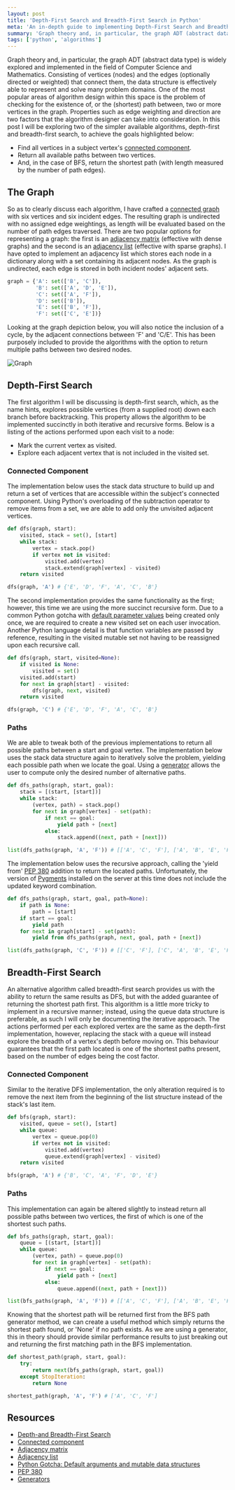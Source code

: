```yaml
---
layout: post
title: 'Depth-First Search and Breadth-First Search in Python'
meta: 'An in-depth guide to implementing Depth-First Search and Breadth-First Search in Python, exploring graph theory, connected components and pathfinding algorithms.'
summary: 'Graph theory and, in particular, the graph ADT (abstract data type) is widely explored and implemented in the field of Computer Science and Mathematics. Consisting of vertices (nodes) and the edges (optionally directed or weighted) that connect them, the data structure is effectively able to represent and solve many problem domains. One of the most popular areas of algorithm design within this space is the problem of checking for the existence of, or the (shortest) path between, two or more vertices in the graph.'
tags: ['python', 'algorithms']
---
```


Graph theory and, in particular, the graph ADT (abstract data type) is widely explored and implemented in the field of Computer Science and Mathematics.
Consisting of vertices (nodes) and the edges (optionally directed or weighted) that connect them, the data structure is effectively able to represent and solve many problem domains.
One of the most popular areas of algorithm design within this space is the problem of checking for the existence of, or the (shortest) path between, two or more vertices in the graph.
Properties such as edge weighting and direction are two factors that the algorithm designer can take into consideration.
In this post I will be exploring two of the simpler available algorithms, depth-first and breadth-first search, to achieve the goals highlighted below:

- Find all vertices in a subject vertex's [connected component](<http://en.wikipedia.org/wiki/Connected_component_(graph_theory)>).
- Return all available paths between two vertices.
- And, in the case of BFS, return the shortest path (with length measured by the number of path edges).

## The Graph

So as to clearly discuss each algorithm, I have crafted a [connected graph](http://mathworld.wolfram.com/ConnectedGraph.html) with six vertices and six incident edges.
The resulting graph is undirected with no assigned edge weightings, as length will be evaluated based on the number of path edges traversed.
There are two popular options for representing a graph: the first is an [adjacency matrix](http://en.wikipedia.org/wiki/Adjacency_matrix) (effective with dense graphs) and the second is an [adjacency list](http://en.wikipedia.org/wiki/Adjacency_list) (effective with sparse graphs).
I have opted to implement an adjacency list which stores each node in a dictionary along with a set containing its adjacent nodes.
As the graph is undirected, each edge is stored in both incident nodes' adjacent sets.

```python
graph = {'A': set(['B', 'C']),
         'B': set(['A', 'D', 'E']),
         'C': set(['A', 'F']),
         'D': set(['B']),
         'E': set(['B', 'F']),
         'F': set(['C', 'E'])}
```

Looking at the graph depiction below, you will also notice the inclusion of a cycle, by the adjacent connections between 'F' and 'C/E'.
This has been purposely included to provide the algorithms with the option to return multiple paths between two desired nodes.

![Graph](graph.png)

## Depth-First Search

The first algorithm I will be discussing is depth-first search, which, as the name hints, explores possible vertices (from a supplied root) down each branch before backtracking.
This property allows the algorithm to be implemented succinctly in both iterative and recursive forms.
Below is a listing of the actions performed upon each visit to a node:

- Mark the current vertex as visited.
- Explore each adjacent vertex that is not included in the visited set.

### Connected Component

The implementation below uses the stack data structure to build up and return a set of vertices that are accessible within the subject's connected component.
Using Python's overloading of the subtraction operator to remove items from a set, we are able to add only the unvisited adjacent vertices.

```python
def dfs(graph, start):
    visited, stack = set(), [start]
    while stack:
        vertex = stack.pop()
        if vertex not in visited:
            visited.add(vertex)
            stack.extend(graph[vertex] - visited)
    return visited

dfs(graph, 'A') # {'E', 'D', 'F', 'A', 'C', 'B'}
```

The second implementation provides the same functionality as the first; however, this time we are using the more succinct recursive form.
Due to a common Python gotcha with [default parameter values](http://developmentality.wordpress.com/2010/08/23/python-gotcha-default-arguments/) being created only once, we are required to create a new visited set on each user invocation.
Another Python language detail is that function variables are passed by reference, resulting in the visited mutable set not having to be reassigned upon each recursive call.

```python
def dfs(graph, start, visited=None):
    if visited is None:
        visited = set()
    visited.add(start)
    for next in graph[start] - visited:
        dfs(graph, next, visited)
    return visited

dfs(graph, 'C') # {'E', 'D', 'F', 'A', 'C', 'B'}
```

### Paths

We are able to tweak both of the previous implementations to return all possible paths between a start and goal vertex.
The implementation below uses the stack data structure again to iteratively solve the problem, yielding each possible path when we locate the goal.
Using a [generator](https://wiki.python.org/moin/Generators) allows the user to compute only the desired number of alternative paths.

```python
def dfs_paths(graph, start, goal):
    stack = [(start, [start])]
    while stack:
        (vertex, path) = stack.pop()
        for next in graph[vertex] - set(path):
            if next == goal:
                yield path + [next]
            else:
                stack.append((next, path + [next]))

list(dfs_paths(graph, 'A', 'F')) # [['A', 'C', 'F'], ['A', 'B', 'E', 'F']]
```

The implementation below uses the recursive approach, calling the 'yield from' [PEP 380](http://legacy.python.org/dev/peps/pep-0380/) addition to return the located paths.
Unfortunately, the version of [Pygments](http://pygments.org/) installed on the server at this time does not include the updated keyword combination.

```python
def dfs_paths(graph, start, goal, path=None):
    if path is None:
        path = [start]
    if start == goal:
        yield path
    for next in graph[start] - set(path):
        yield from dfs_paths(graph, next, goal, path + [next])

list(dfs_paths(graph, 'C', 'F')) # [['C', 'F'], ['C', 'A', 'B', 'E', 'F']]
```

## Breadth-First Search

An alternative algorithm called breadth-first search provides us with the ability to return the same results as DFS, but with the added guarantee of returning the shortest path first.
This algorithm is a little more tricky to implement in a recursive manner; instead, using the queue data structure is preferable, as such I will only be documenting the iterative approach.
The actions performed per each explored vertex are the same as the depth-first implementation, however, replacing the stack with a queue will instead explore the breadth of a vertex's depth before moving on.
This behaviour guarantees that the first path located is one of the shortest paths present, based on the number of edges being the cost factor.

### Connected Component

Similar to the iterative DFS implementation, the only alteration required is to remove the next item from the beginning of the list structure instead of the stack's last item.

```python
def bfs(graph, start):
    visited, queue = set(), [start]
    while queue:
        vertex = queue.pop(0)
        if vertex not in visited:
            visited.add(vertex)
            queue.extend(graph[vertex] - visited)
    return visited

bfs(graph, 'A') # {'B', 'C', 'A', 'F', 'D', 'E'}
```

### Paths

This implementation can again be altered slightly to instead return all possible paths between two vertices, the first of which is one of the shortest such paths.

```python
def bfs_paths(graph, start, goal):
    queue = [(start, [start])]
    while queue:
        (vertex, path) = queue.pop(0)
        for next in graph[vertex] - set(path):
            if next == goal:
                yield path + [next]
            else:
                queue.append((next, path + [next]))

list(bfs_paths(graph, 'A', 'F')) # [['A', 'C', 'F'], ['A', 'B', 'E', 'F']]
```

Knowing that the shortest path will be returned first from the BFS path generator method, we can create a useful method which simply returns the shortest path found, or 'None' if no path exists.
As we are using a generator, this in theory should provide similar performance results to just breaking out and returning the first matching path in the BFS implementation.

```python
def shortest_path(graph, start, goal):
    try:
        return next(bfs_paths(graph, start, goal))
    except StopIteration:
        return None

shortest_path(graph, 'A', 'F') # ['A', 'C', 'F']
```

## Resources

- [Depth-and Breadth-First Search](http://jeremykun.com/2013/01/22/depth-and-breadth-first-search/)
- [Connected component](<http://en.wikipedia.org/wiki/Connected_component_(graph_theory)>)
- [Adjacency matrix](http://en.wikipedia.org/wiki/Adjacency_matrix)
- [Adjacency list](http://en.wikipedia.org/wiki/Adjacency_list)
- [Python Gotcha: Default arguments and mutable data structures](http://developmentality.wordpress.com/2010/08/23/python-gotcha-default-arguments/)
- [PEP 380](http://legacy.python.org/dev/peps/pep-0380/)
- [Generators](https://wiki.python.org/moin/Generators)

